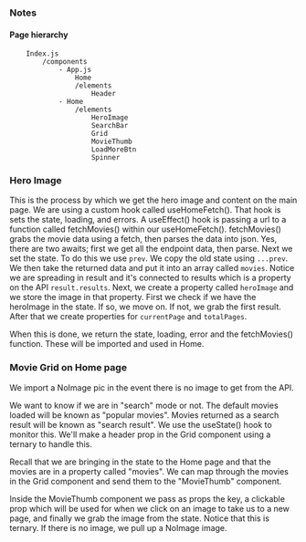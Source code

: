 ### Notes

#### Page hierarchy

```
    Index.js
        /components
            - App.js
                Home
                /elements
                    Header
            - Home
                /elements
                    HeroImage
                    SearchBar
                    Grid
                    MovieThumb
                    LoadMoreBtn
                    Spinner

```

### Hero Image
This is the process by which we get the hero image and content on the main page.  We are using a custom hook called useHomeFetch().  That hook is sets the state, loading, and errors.  A useEffect() hook is passing a url to a function called fetchMovies() within our useHomeFetch(). fetchMovies() grabs the movie data using a fetch, then parses the data into json. Yes, there are two awaits; first we get all the endpoint data, then parse. Next we set the state.  To do this we use ```prev```.  We copy the old state using ```...prev```.  We then take the returned data and put it into an array called ```movies```.  Notice we are spreading in result and it's connected to results which is a property on the API ```result.results```.   Next, we create a property called ```heroImage``` and we store the image in that property.  First we check if we have the heroImage in the state.  If so, we move on.  If not, we grab the first result. After that we create properties for ```currentPage``` and ```totalPages```.     

When this is done, we return the state, loading, error and the fetchMovies() function.  These will be imported and used in Home.    

### Movie Grid on Home page

We import a NoImage pic in the event there is no image to get from the API.   

We want to know if we are in "search" mode or not.  The default movies loaded will be known as "popular movies".  Movies returned as a search result will be known as "search result".  We use the useState() hook to monitor this.  We'll make a header prop in the Grid component using a ternary to handle this.

Recall that we are bringing in the state to the Home page and that the movies are in a property called "movies".  We can map through the movies in the Grid component and send them to the "MovieThumb" component.

Inside the MovieThumb component we pass as props the key, a clickable prop which will be used for when we click on an image to take us to a new page, and finally we grab the image from the state. Notice that this is ternary.  If there is no image, we pull up a NoImage image.